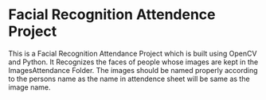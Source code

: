 # Facial Recognition Attendence Project
This is a Facial Recognition Attendance Project which is built using OpenCV and Python.
It Recognizes the faces of people whose images are kept in the ImagesAttendance Folder.
The images should be named properly according to the persons name as the name in attendence sheet will be same as the image name.
